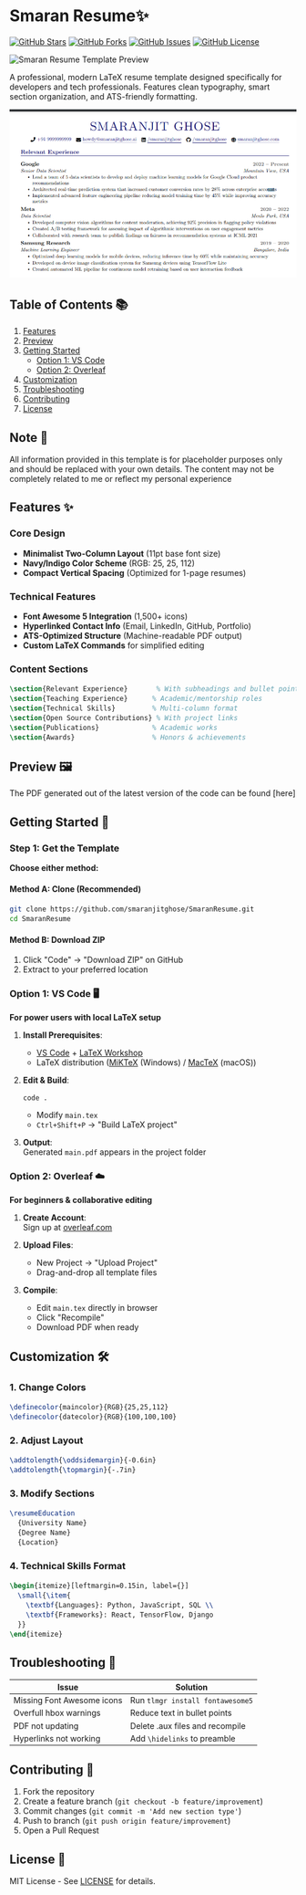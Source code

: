 # Smaran Resume✨

[![GitHub Stars](https://img.shields.io/github/stars/smaranjitghose/SmaranResume?style=social)](https://github.com/smaranjitghose/SmaranResume/stargazers)
[![GitHub Forks](https://img.shields.io/github/forks/smaranjitghose/SmaranResume?style=social)](https://github.com/smaranjitghose/SmaranResume/network/members)
[![GitHub Issues](https://img.shields.io/github/issues/smaranjitghose/SmaranResume)](https://github.com/smaranjitghose/SmaranResume/issues)
[![GitHub License](https://img.shields.io/github/license/smaranjitghose/SmaranResume)](https://github.com/smaranjitghose/SmaranResume/blob/main/LICENSE)

![Smaran Resume Template Preview](./assets/resume_preview_v001.png)

A professional, modern LaTeX resume template designed specifically for developers and tech professionals. Features clean typography, smart section organization, and ATS-friendly formatting.

![v0.0.1-1](./output/output_v001_1.png)

## Table of Contents 📚

1. [Features](#features)
2. [Preview](#preview)
3. [Getting Started](#getting-started)
   - [Option 1: VS Code](#option-1-vs-code)
   - [Option 2: Overleaf](#option-2-overleaf)
4. [Customization](#customization)
5. [Troubleshooting](#troubleshooting)
6. [Contributing](#contributing)
7. [License](#license)


## Note 📝

All information provided in this template is for placeholder purposes only and should be replaced with your own details. The content may not be completely related to me or reflect my personal experience

## Features ✨

### Core Design
- **Minimalist Two-Column Layout** (11pt base font size)
- **Navy/Indigo Color Scheme** (RGB: 25, 25, 112)
- **Compact Vertical Spacing** (Optimized for 1-page resumes)

### Technical Features
- **Font Awesome 5 Integration** (1,500+ icons)
- **Hyperlinked Contact Info** (Email, LinkedIn, GitHub, Portfolio)
- **ATS-Optimized Structure** (Machine-readable PDF output)
- **Custom LaTeX Commands** for simplified editing

### Content Sections
```latex
\section{Relevant Experience}       % With subheadings and bullet points
\section{Teaching Experience}      % Academic/mentorship roles
\section{Technical Skills}         % Multi-column format
\section{Open Source Contributions} % With project links
\section{Publications}             % Academic works
\section{Awards}                   % Honors & achievements
```

## Preview 🖼️
The PDF generated out of the latest version of the code can be found [here]

## Getting Started 🚀

### Step 1: Get the Template
**Choose either method:**

#### Method A: Clone (Recommended)
```bash
git clone https://github.com/smaranjitghose/SmaranResume.git
cd SmaranResume
```

#### Method B: Download ZIP
1. Click "Code" → "Download ZIP" on GitHub  
2. Extract to your preferred location

### Option 1: VS Code 🖥️  
**For power users with local LaTeX setup**

1. **Install Prerequisites**:
   - [VS Code](https://code.visualstudio.com/) + [LaTeX Workshop](https://marketplace.visualstudio.com/items?itemName=JamesYu.latex-workshop)
   - LaTeX distribution ([MiKTeX](https://miktex.org/) (Windows) / [MacTeX](https://www.tug.org/mactex/) (macOS))

2. **Edit & Build**:
   ```bash
   code .
   ```
   - Modify `main.tex`
   - `Ctrl+Shift+P` → "Build LaTeX project"

3. **Output**:  
   Generated `main.pdf` appears in the project folder

### Option 2: Overleaf ☁️  
**For beginners & collaborative editing**

1. **Create Account**:  
   Sign up at [overleaf.com](https://www.overleaf.com)

2. **Upload Files**:
   - New Project → "Upload Project"  
   - Drag-and-drop all template files

3. **Compile**:
   - Edit `main.tex` directly in browser  
   - Click "Recompile"  
   - Download PDF when ready

## Customization 🛠️

### 1. Change Colors
```latex
\definecolor{maincolor}{RGB}{25,25,112}
\definecolor{datecolor}{RGB}{100,100,100}
```

### 2. Adjust Layout
```latex
\addtolength{\oddsidemargin}{-0.6in}
\addtolength{\topmargin}{-.7in}
```

### 3. Modify Sections
```latex
\resumeEducation
  {University Name}
  {Degree Name}
  {Location}
```

### 4. Technical Skills Format
```latex
\begin{itemize}[leftmargin=0.15in, label={}]
  \small{\item{
    \textbf{Languages}: Python, JavaScript, SQL \\
    \textbf{Frameworks}: React, TensorFlow, Django
  }}
\end{itemize}
```

## Troubleshooting 🐛

| Issue | Solution |
|-------|----------|
| Missing Font Awesome icons | Run `tlmgr install fontawesome5` |
| Overfull hbox warnings | Reduce text in bullet points |
| PDF not updating | Delete .aux files and recompile |
| Hyperlinks not working | Add `\hidelinks` to preamble |

## Contributing 🤝

1. Fork the repository  
2. Create a feature branch (`git checkout -b feature/improvement`)  
3. Commit changes (`git commit -m 'Add new section type'`)  
4. Push to branch (`git push origin feature/improvement`)  
5. Open a Pull Request

## License 📄
MIT License - See [LICENSE](LICENSE) for details.
